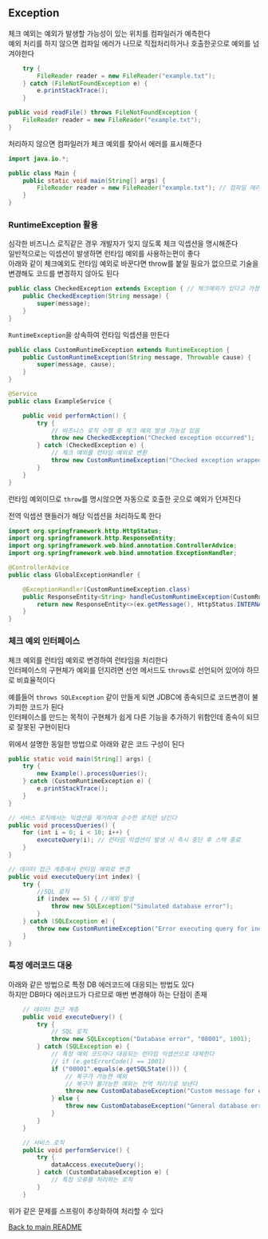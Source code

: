 ## Exception

체크 예외는 예외가 발생할 가능성이 있는 위치를 컴파일러가 예측한다<br>
예외 처리를 하지 않으면 컴파일 에러가 나므로 직접처리하거나 호출한곳으로 예외를 넘겨야한다

```java
    try {
        FileReader reader = new FileReader("example.txt");
    } catch (FileNotFoundException e) {        
        e.printStackTrace();    
    }
```
```java
public void readFile() throws FileNotFoundException {
    FileReader reader = new FileReader("example.txt");
}
```
처리하지 않으면 컴파일러가 체크 예외를 찾아서 에러를 표시해준다
```java
import java.io.*;

public class Main {
    public static void main(String[] args) {
        FileReader reader = new FileReader("example.txt"); // 컴파일 에러
    }
}
```
### RuntimeException 활용
심각한 비즈니스 로직같은 경우 개발자가 잊지 않도록 체크 익셉션을 명시해준다<br>
일반적으로는 익셉션이 발생하면 런타임 예외를 사용하는편이 좋다<br>
아래와 같이 체크예외도 런타임 예외로 바꾼다면 throw를 붙일 필요가 없으므로 기술을 변경해도 코드를 변경하지 않아도 된다<br>
```java
public class CheckedException extends Exception { // 체크예외가 있다고 가정
    public CheckedException(String message) {
        super(message);
    }
}
```
`RuntimeException`을 상속하여 런타임 익셉션을 만든다
```java
public class CustomRuntimeException extends RuntimeException { 
    public CustomRuntimeException(String message, Throwable cause) {
        super(message, cause);
    }
}

@Service
public class ExampleService {

    public void performAction() {
        try {
            // 비즈니스 로직 수행 중 체크 예외 발생 가능성 있음
            throw new CheckedException("Checked exception occurred");
        } catch (CheckedException e) {
            // 체크 예외를 런타임 예외로 변환
            throw new CustomRuntimeException("Checked exception wrapped in runtime exception", e);
        }
    }
}
```
런타임 예외이므로 `throw`를 명시않으면 자동으로 호출한 곳으로 예외가 던져진다

전역 익셉션 핸들러가 해당 익셉션을 처리하도록 한다
```java
import org.springframework.http.HttpStatus;
import org.springframework.http.ResponseEntity;
import org.springframework.web.bind.annotation.ControllerAdvice;
import org.springframework.web.bind.annotation.ExceptionHandler;

@ControllerAdvice
public class GlobalExceptionHandler {

    @ExceptionHandler(CustomRuntimeException.class)
    public ResponseEntity<String> handleCustomRuntimeException(CustomRuntimeException ex) {
        return new ResponseEntity<>(ex.getMessage(), HttpStatus.INTERNAL_SERVER_ERROR);
    }
}
```
### 체크 예외 인터페이스
체크 예외를 런타임 예외로 변경하여 런타임을 처리한다<br>
인터페이스의 구현체가 예외를 던지려면 선언 메서드도 `throws`로 선언되어 있어야 하므로 비효율적이다<br>

예를들어 `throws SQLException` 같이 만들게 되면 JDBC에 종속되므로 코드변경이 불가피한 코드가 된다<br>
인터페이스를 만드는 목적이 구현체가 쉽게 다른 기능을 추가하기 위함인데 종속이 되므로 잘못된 구현이된다<br>

위에서 설명한 동일한 방법으로 아래와 같은 코드 구성이 된다
```java
public static void main(String[] args) {
    try {
        new Example().processQueries();
    } catch (CustomRuntimeException e) {
        e.printStackTrace();
    }
}

// 서비스 로직에서는 익셉션을 제거하여 순수한 로직만 남긴다
public void processQueries() {
    for (int i = 0; i < 10; i++) {
        executeQuery(i); // 런타임 익셉션이 발생 시 즉시 중단 후 스택 종료
    }
}

// 데이터 접근 계층에서 런타임 예외로 변경
public void executeQuery(int index) {
    try {
        //SQL 로직
        if (index == 5) { //예외 발생
            throw new SQLException("Simulated database error");
        }
    } catch (SQLException e) {
        throw new CustomRuntimeException("Error executing query for index " + index, e);
    }
}
```
### 특정 에러코드 대응
아래와 같은 방법으로 특정 DB 에러코드에 대응되는 방법도 있다<br>
하지만 DB마다 에러코드가 다르므로 매번 변경해야 하는 단점이 존재
```java
    // 데이터 접근 계층
    public void executeQuery() {
        try {
            // SQL 로직
            throw new SQLException("Database error", "08001", 1001);
        } catch (SQLException e) {
            // 특정 예외 코드마다 대응되는 런타임 익셉션으로 대체한다
            // if (e.getErrorCode() == 1001) 
            if ("08001".equals(e.getSQLState())) {
                // 복구가 가능한 예외
                // 복구가 불가능한 예외는 전역 처리기로 보낸다
                throw new CustomDatabaseException("Custom message for error code 1001", 1001);
            } else {
                throw new CustomDatabaseException("General database error", 0);
            }
        }
    }

    // 서비스 로직
    public void performService() {
        try {
            dataAccess.executeQuery();
        } catch (CustomDatabaseException e) {
            // 특정 오류를 처리하는 로직
        }
    }
```
위가 같은 문제를 스프링이 추상화하여 처리할 수 있다

[Back to main README](../README.md)